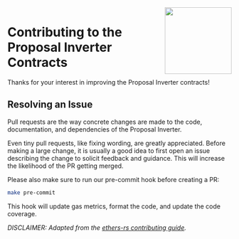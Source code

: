 <img align="right" width="150" height="150" top="100" src="./assets/logo.png">

# Contributing to the Proposal Inverter Contracts

Thanks for your interest in improving the Proposal Inverter contracts!

## Resolving an Issue

Pull requests are the way concrete changes are made to the code, documentation,
and dependencies of the Proposal Inverter.

Even tiny pull requests, like fixing wording, are greatly appreciated.
Before making a large change, it is usually a good idea to first open an issue
describing the change to solicit feedback and guidance. This will increase the
likelihood of the PR getting merged.

Please also make sure to run our pre-commit hook before creating a PR:

```bash
make pre-commit
```

This hook will update gas metrics, format the code, and update the code
coverage.

_DISCLAIMER: Adapted from the [ethers-rs contributing guide](https://github.com/gakonst/ethers-rs/blob/master/CONTRIBUTING.md)._
